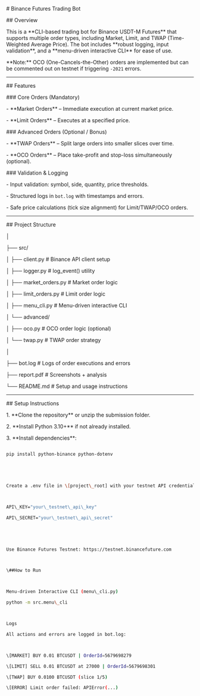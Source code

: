 \# Binance Futures Trading Bot



\## Overview

This is a \*\*CLI-based trading bot for Binance USDT-M Futures\*\* that supports multiple order types, including Market, Limit, and TWAP (Time-Weighted Average Price). The bot includes \*\*robust logging, input validation\*\*, and a \*\*menu-driven interactive CLI\*\* for ease of use.  



\*\*Note:\*\* OCO (One-Cancels-the-Other) orders are implemented but can be commented out on testnet if triggering `-2021` errors.



---



\## Features



\### Core Orders (Mandatory)

\- \*\*Market Orders\*\* – Immediate execution at current market price.

\- \*\*Limit Orders\*\* – Executes at a specified price.



\### Advanced Orders (Optional / Bonus)

\- \*\*TWAP Orders\*\* – Split large orders into smaller slices over time.

\- \*\*OCO Orders\*\* – Place take-profit and stop-loss simultaneously (optional).



\### Validation \& Logging

\- Input validation: symbol, side, quantity, price thresholds.

\- Structured logs in `bot.log` with timestamps and errors.

\- Safe price calculations (tick size alignment) for Limit/TWAP/OCO orders.



---



\## Project Structure

│

├── src/

│ ├── client.py # Binance API client setup

│ ├── logger.py # log\_event() utility

│ ├── market\_orders.py # Market order logic

│ ├── limit\_orders.py # Limit order logic

│ ├── menu\_cli.py # Menu-driven interactive CLI

│ └── advanced/

│ ├── oco.py # OCO order logic (optional)

│ └── twap.py # TWAP order strategy

│

├── bot.log # Logs of order executions and errors

├── report.pdf # Screenshots + analysis

└── README.md # Setup and usage instructions



---



\## Setup Instructions



1\. \*\*Clone the repository\*\* or unzip the submission folder.

2\. \*\*Install Python 3.10+\*\* if not already installed.

3\. \*\*Install dependencies\*\*:



```bash

pip install python-binance python-dotenv





Create a .env file in \[project\_root] with your testnet API credentials:



API\_KEY="your\_testnet\_api\_key"

API\_SECRET="your\_testnet\_api\_secret"





Use Binance Futures Testnet: https://testnet.binancefuture.com



\##How to Run



Menu-driven Interactive CLI (menu\_cli.py)

python -m src.menu\_cli



Logs

All actions and errors are logged in bot.log:



\[MARKET] BUY 0.01 BTCUSDT | OrderId=5679698279

\[LIMIT] SELL 0.01 BTCUSDT at 27000 | OrderId=5679698301

\[TWAP] BUY 0.0100 BTCUSDT (slice 1/5)

\[ERROR] Limit order failed: APIError(...)

